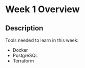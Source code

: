 # Week 1 Overview

## Description

Tools needed to learn in this week:
- Docker
- PostgreSQL
- Terraform